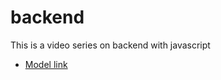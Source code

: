 # backend

This is a video series on backend with javascript
- [Model link](https://app.eraser.io/workspace/YtPqZ1VogxGy1jzIDkzj)